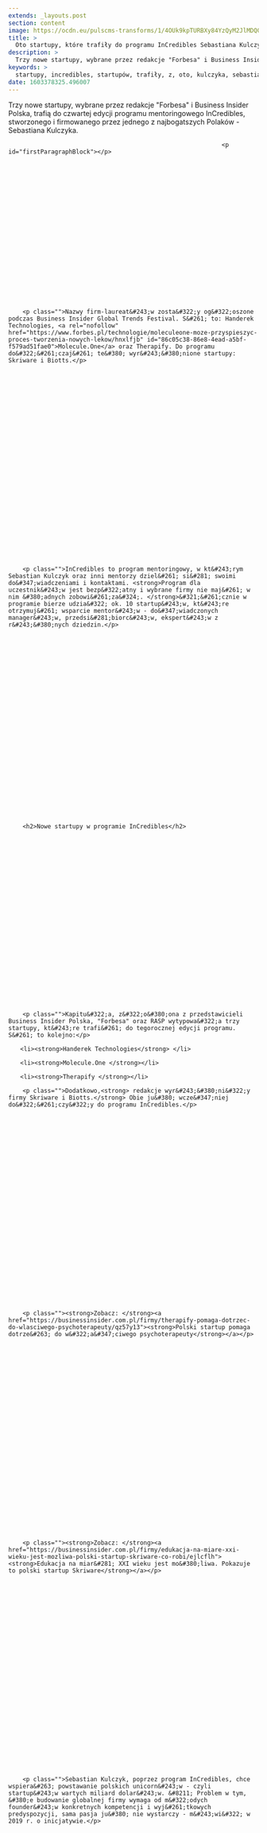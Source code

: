 ```yaml
--- 
extends: _layouts.post 
section: content 
image: https://ocdn.eu/pulscms-transforms/1/4OUk9kpTURBXy84YzQyM2JlMDQ0NTg4ZTFmYWEyMDQ5MzNjOWZjODlkYi5qcGeSlQMAzKvNFWDNDAaTBc0DV80BwoGhMQE 
title: > 
  Oto startupy, które trafiły do programu InCredibles Sebastiana Kulczyka 
description: > 
  Trzy nowe startupy, wybrane przez redakcje "Forbesa" i Business Insider Polska, trafią do czwartej edycji programu mentoringowego InCredibles, stworzonego i firmowanego przez jednego z najbogatszych Polaków - Sebastiana Kulczyka.Łącznie w programie bierze udział ok. 10 startupów, które otrzymują wsparcie mentorów - doświadczonych managerów, przedsiębiorców, ekspertów z różnych dziedzin.Nowe startupy w programie InCrediblesKapituła, złożona z przedstawicieli Business Insider Polska, "Forbesa" oraz RASP wytypowała trzy startupy, które trafią do tegorocznej edycji programu.Obie już wcześniej dołączyły do programu InCredibles.Program InCredibles – najważniejsze informacjeOstatnia edycja InCredibles różniła się od poprzednich. 
keywords: > 
  startupy, incredibles, startupów, trafiły, z, oto, kulczyka, sebastiana, programu, które, są, oraz, w, się, programie 
date: 1603378325.496007 
--- 
```

<div><p class="">Trzy nowe startupy, wybrane przez redakcje "Forbesa" i Business Insider Polska, trafi&#261; do czwartej edycji programu mentoringowego InCredibles, stworzonego i firmowanego przez jednego z najbogatszych Polak&#243;w - Sebastiana Kulczyka. </p>
    

        
    

                                                        
                                                            
                                                            
                                                                
                                                                <p id="firstParagraphBlock"></p>
                                                            
                                                        
                                                    
                                                


                                            
                                                
                                                
                                                
                                                
                                                    
                                                        




    
        
            
    
    
        <p class="">Nazwy firm-laureat&#243;w zosta&#322;y og&#322;oszone podczas Business Insider Global Trends Festival. S&#261; to: Handerek Technologies, <a rel="nofollow" href="https://www.forbes.pl/technologie/moleculeone-moze-przyspieszyc-proces-tworzenia-nowych-lekow/hnxlfjb" id="86c05c38-86e8-4ead-a5bf-f579ad51fae0">Molecule.One</a> oraz Therapify. Do programu do&#322;&#261;czaj&#261; te&#380; wyr&#243;&#380;nione startupy: Skriware i Biotts.</p>
    

        
    

                                                        
                                                            
                                                            
                                                        
                                                    
                                                


                                            
                                                
                                                
                                                
                                                
                                                    
                                                        




    
        
            
    
    
        <p class="">InCredibles to program mentoringowy, w kt&#243;rym Sebastian Kulczyk oraz inni mentorzy dziel&#261; si&#281; swoimi do&#347;wiadczeniami i kontaktami. <strong>Program dla uczestnik&#243;w jest bezp&#322;atny i wybrane firmy nie maj&#261; w nim &#380;adnych zobowi&#261;za&#324;. </strong>&#321;&#261;cznie w programie bierze udzia&#322; ok. 10 startup&#243;w, kt&#243;re otrzymuj&#261; wsparcie mentor&#243;w - do&#347;wiadczonych manager&#243;w, przedsi&#281;biorc&#243;w, ekspert&#243;w z r&#243;&#380;nych dziedzin.</p>
    

        
    

                                                        
                                                            
                                                            
                                                        
                                                    
                                                


                                            
                                                
                                                
                                                
                                                
                                                    
                                                        




    
        
            
    
        <h2>Nowe startupy w programie InCredibles</h2>
    

        
    

                                                        
                                                    
                                                


                                            
                                                
                                                
                                                
                                                
                                                    
                                                        




    
        
            
    
    
        <p class="">Kapitu&#322;a, z&#322;o&#380;ona z przedstawicieli Business Insider Polska, "Forbesa" oraz RASP wytypowa&#322;a trzy startupy, kt&#243;re trafi&#261; do tegorocznej edycji programu. S&#261; to kolejno:</p>
    

        
    

                                                        
                                                            
                                                            
                                                        
                                                    
                                                


                                            
                                                
                                                
                                                
                                                
                                                    
                                                        




    
        
            
<ul>

    <li><strong>Handerek Technologies</strong> </li>

    <li><strong>Molecule.One </strong></li>

    <li><strong>Therapify </strong></li>

</ul>

        
    

                                                        
                                                    
                                                


                                            
                                                
                                                
                                                
                                                
                                                    
                                                        




    
        
            
    
    
        <p class="">Dodatkowo,<strong> redakcje wyr&#243;&#380;ni&#322;y firmy Skriware i Biotts.</strong> Obie ju&#380; wcze&#347;niej do&#322;&#261;czy&#322;y do programu InCredibles.</p>
    

        
    

                                                        
                                                            
                                                            
                                                        
                                                    
                                                


                                            
                                                
                                                
                                                
                                                
                                                    
                                                        




    
        
            
    
    
        <p class=""><strong>Zobacz: </strong><a href="https://businessinsider.com.pl/firmy/therapify-pomaga-dotrzec-do-wlasciwego-psychoterapeuty/qz57y13"><strong>Polski startup pomaga dotrze&#263; do w&#322;a&#347;ciwego psychoterapeuty</strong></a></p>
    

        
    

                                                        
                                                            
                                                            
                                                        
                                                    
                                                


                                            
                                                
                                                
                                                
                                                
                                                    
                                                        




    
        
            
    
    
        <p class=""><strong>Zobacz: </strong><a href="https://businessinsider.com.pl/firmy/edukacja-na-miare-xxi-wieku-jest-mozliwa-polski-startup-skriware-co-robi/ejlcflh"><strong>Edukacja na miar&#281; XXI wieku jest mo&#380;liwa. Pokazuje to polski startup Skriware</strong></a></p>
    

        
    

                                                        
                                                            
                                                            
                                                        
                                                    
                                                


                                            
                                                
                                                
                                                
                                                
                                                    
                                                        




    
        
            
    
    
        <p class="">Sebastian Kulczyk, poprzez program InCredibles, chce wspiera&#263; powstawanie polskich unicorn&#243;w - czyli startup&#243;w wartych miliard dolar&#243;w. &#8211; Problem w tym, &#380;e budowanie globalnej firmy wymaga od m&#322;odych founder&#243;w konkretnych kompetencji i wyj&#261;tkowych predyspozycji, sama pasja ju&#380; nie wystarczy - m&#243;wi&#322; w 2019 r. o inicjatywie.</p>
    

        
    

                                                        
                                                            
                                                            
                                                        
                                                    
                                                


                                            
                                                
                                                
                                                
                                                
                                                    
                                                        




    
        
            
    
    
        <p class="">Dlatego w programie nacisk k&#322;adziony jest na sprawy <strong>zwi&#261;zane z bie&#380;&#261;cym zarz&#261;dzaniem sp&#243;&#322;kami, pozyskiwaniem kapita&#322;u, budow&#261; warto&#347;ci, strategi&#261;</strong>, skalowaniem, tworzeniem zespo&#322;&#243;w, kwestiami prawnymi, negocjacjami z inwestorami. &#8211; Rozmawiamy te&#380; o tym, jak si&#281; wyceni&#263;, &#380;eby nie sprzeda&#263; si&#281; za tanio i zbyt wcze&#347;nie oraz jak wycenia&#263; us&#322;ugi i produkty, &#380;eby trwale generowa&#263; przychody &#8211; m&#243;wi&#322; Kulczyk.</p>
    

        
    

                                                        
                                                            
                                                            
                                                        
                                                    
                                                


                                            
                                                
                                                
                                                
                                                
                                                    
                                                        




    
        
            
    
        <h2>Program InCredibles &#8211; najwa&#380;niejsze informacje</h2>
    

        
    

                                                        
                                                    
                                                


                                            
                                                
                                                
                                                
                                                
                                                    
                                                        




    
        
            
    
    
        <p class="">Ostatnia edycja InCredibles r&#243;&#380;ni&#322;a si&#281; od poprzednich. Jedn&#261; z istotnych zmian, na jak&#261; zdecydowali si&#281; organizatorzy, to formu&#322;a wyboru uczestnik&#243;w. Wcze&#347;niej organizatorzy sami robili rekrutacj&#281; i selekcj&#281;. Od ubieg&#322;orocznej edycji uczestnikami s&#261; finali&#347;ci og&#243;lnopolskich konkurs&#243;w dla startup&#243;w:</p>
    

        
    

                                                        
                                                            
                                                            
                                                        
                                                    
                                                


                                            
                                                
                                                
                                                
                                                
                                                    
                                                        




    
        
            
<ul>

    <li>European Startup Days,</li>

    <li>Global Impact Challenge Singularity University</li>

    <li>oraz firmy <a href="https://businessinsider.com.pl/firmy/program-incredibles-sebastiana-kulczyka-uczestnicy-na-czym-polega/90yjqj8">wytypowane przez redakcj&#281; Business Insider Polska i Forbes</a></li>

    <li>W czwartej, tegorocznej, edycji program zostanie uzupe&#322;niony o finalist&#281; konkursu startupowego organizowanego przez ABSL.</li>

</ul>

        
    

                                                        
                                                    
                                                


                                            

                                            
                                        
                                    
                                    </div>